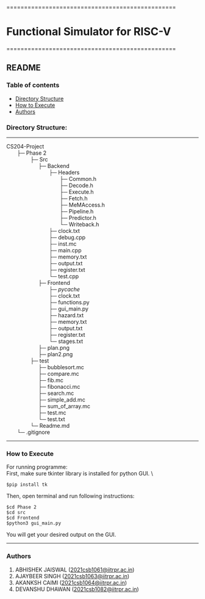 ================================================
# Functional Simulator for RISC-V
================================================

## README

### Table of contents
- [Directory Structure](#directory-structure)
- [How to Execute](#how-to-execute)
- [Authors](#authors)



### Directory Structure:
----------
CS204-Project \
&ensp;&ensp;&ensp;&ensp;├─ Phase 2 \
&ensp;&ensp;&ensp;&ensp;&ensp;&ensp;&ensp;&ensp;&ensp;├─ Src <br>
&ensp;&ensp;&ensp;&ensp;&ensp;&ensp;&ensp;&ensp;&ensp;&ensp;&ensp;&ensp;├─ Backend<br>
&ensp;&ensp;&ensp;&ensp;&ensp;&ensp;&ensp;&ensp;&ensp;&ensp;&ensp;&ensp;&ensp;&ensp;&ensp;&ensp;├─ Headers<br>
&ensp;&ensp;&ensp;&ensp;&ensp;&ensp;&ensp;&ensp;&ensp;&ensp;&ensp;&ensp;&ensp;&ensp;&ensp;&ensp;&ensp;&ensp;&ensp;&ensp;├─ Common.h<br>
&ensp;&ensp;&ensp;&ensp;&ensp;&ensp;&ensp;&ensp;&ensp;&ensp;&ensp;&ensp;&ensp;&ensp;&ensp;&ensp;&ensp;&ensp;&ensp;&ensp;├─ Decode.h<br>
&ensp;&ensp;&ensp;&ensp;&ensp;&ensp;&ensp;&ensp;&ensp;&ensp;&ensp;&ensp;&ensp;&ensp;&ensp;&ensp;&ensp;&ensp;&ensp;&ensp;├─ Execute.h<br>
&ensp;&ensp;&ensp;&ensp;&ensp;&ensp;&ensp;&ensp;&ensp;&ensp;&ensp;&ensp;&ensp;&ensp;&ensp;&ensp;&ensp;&ensp;&ensp;&ensp;├─ Fetch.h<br>
&ensp;&ensp;&ensp;&ensp;&ensp;&ensp;&ensp;&ensp;&ensp;&ensp;&ensp;&ensp;&ensp;&ensp;&ensp;&ensp;&ensp;&ensp;&ensp;&ensp;├─ MeMAccess.h<br>
&ensp;&ensp;&ensp;&ensp;&ensp;&ensp;&ensp;&ensp;&ensp;&ensp;&ensp;&ensp;&ensp;&ensp;&ensp;&ensp;&ensp;&ensp;&ensp;&ensp;├─ Pipeline.h<br>
&ensp;&ensp;&ensp;&ensp;&ensp;&ensp;&ensp;&ensp;&ensp;&ensp;&ensp;&ensp;&ensp;&ensp;&ensp;&ensp;&ensp;&ensp;&ensp;&ensp;├─ Predictor.h<br>
&ensp;&ensp;&ensp;&ensp;&ensp;&ensp;&ensp;&ensp;&ensp;&ensp;&ensp;&ensp;&ensp;&ensp;&ensp;&ensp;&ensp;&ensp;&ensp;&ensp;└─ Writeback.h<br>
&ensp;&ensp;&ensp;&ensp;&ensp;&ensp;&ensp;&ensp;&ensp;&ensp;&ensp;&ensp;&ensp;&ensp;&ensp;&ensp;├─ clock.txt<br>
&ensp;&ensp;&ensp;&ensp;&ensp;&ensp;&ensp;&ensp;&ensp;&ensp;&ensp;&ensp;&ensp;&ensp;&ensp;&ensp;├─ debug.cpp<br>
&ensp;&ensp;&ensp;&ensp;&ensp;&ensp;&ensp;&ensp;&ensp;&ensp;&ensp;&ensp;&ensp;&ensp;&ensp;&ensp;├─ inst.mc<br>
&ensp;&ensp;&ensp;&ensp;&ensp;&ensp;&ensp;&ensp;&ensp;&ensp;&ensp;&ensp;&ensp;&ensp;&ensp;&ensp;├─ main.cpp<br>
&ensp;&ensp;&ensp;&ensp;&ensp;&ensp;&ensp;&ensp;&ensp;&ensp;&ensp;&ensp;&ensp;&ensp;&ensp;&ensp;├─ memory.txt<br>
&ensp;&ensp;&ensp;&ensp;&ensp;&ensp;&ensp;&ensp;&ensp;&ensp;&ensp;&ensp;&ensp;&ensp;&ensp;&ensp;├─ output.txt<br>
&ensp;&ensp;&ensp;&ensp;&ensp;&ensp;&ensp;&ensp;&ensp;&ensp;&ensp;&ensp;&ensp;&ensp;&ensp;&ensp;├─ register.txt<br>
&ensp;&ensp;&ensp;&ensp;&ensp;&ensp;&ensp;&ensp;&ensp;&ensp;&ensp;&ensp;&ensp;&ensp;&ensp;&ensp;└─ test.cpp<br>
&ensp;&ensp;&ensp;&ensp;&ensp;&ensp;&ensp;&ensp;&ensp;&ensp;&ensp;&ensp;├─ Frontend<br>
&ensp;&ensp;&ensp;&ensp;&ensp;&ensp;&ensp;&ensp;&ensp;&ensp;&ensp;&ensp;&ensp;&ensp;&ensp;&ensp;├─ _pycache_<br>
&ensp;&ensp;&ensp;&ensp;&ensp;&ensp;&ensp;&ensp;&ensp;&ensp;&ensp;&ensp;&ensp;&ensp;&ensp;&ensp;├─ clock.txt<br>
&ensp;&ensp;&ensp;&ensp;&ensp;&ensp;&ensp;&ensp;&ensp;&ensp;&ensp;&ensp;&ensp;&ensp;&ensp;&ensp;├─ functions.py<br>
&ensp;&ensp;&ensp;&ensp;&ensp;&ensp;&ensp;&ensp;&ensp;&ensp;&ensp;&ensp;&ensp;&ensp;&ensp;&ensp;├─ gui_main.py<br>
&ensp;&ensp;&ensp;&ensp;&ensp;&ensp;&ensp;&ensp;&ensp;&ensp;&ensp;&ensp;&ensp;&ensp;&ensp;&ensp;├─ hazard.txt<br>
&ensp;&ensp;&ensp;&ensp;&ensp;&ensp;&ensp;&ensp;&ensp;&ensp;&ensp;&ensp;&ensp;&ensp;&ensp;&ensp;├─ memory.txt<br>
&ensp;&ensp;&ensp;&ensp;&ensp;&ensp;&ensp;&ensp;&ensp;&ensp;&ensp;&ensp;&ensp;&ensp;&ensp;&ensp;├─ output.txt<br>
&ensp;&ensp;&ensp;&ensp;&ensp;&ensp;&ensp;&ensp;&ensp;&ensp;&ensp;&ensp;&ensp;&ensp;&ensp;&ensp;├─ register.txt<br>
&ensp;&ensp;&ensp;&ensp;&ensp;&ensp;&ensp;&ensp;&ensp;&ensp;&ensp;&ensp;&ensp;&ensp;&ensp;&ensp;└─ stages.txt<br>
&ensp;&ensp;&ensp;&ensp;&ensp;&ensp;&ensp;&ensp;&ensp;&ensp;&ensp;&ensp;├─ plan.png<br>
&ensp;&ensp;&ensp;&ensp;&ensp;&ensp;&ensp;&ensp;&ensp;&ensp;&ensp;&ensp;├─ plan2.png<br>
&ensp;&ensp;&ensp;&ensp;&ensp;&ensp;&ensp;&ensp;&ensp;├─ test<br>
&ensp;&ensp;&ensp;&ensp;&ensp;&ensp;&ensp;&ensp;&ensp;&ensp;&ensp;&ensp;├─ bubblesort.mc<br>
&ensp;&ensp;&ensp;&ensp;&ensp;&ensp;&ensp;&ensp;&ensp;&ensp;&ensp;&ensp;├─ compare.mc<br>
&ensp;&ensp;&ensp;&ensp;&ensp;&ensp;&ensp;&ensp;&ensp;&ensp;&ensp;&ensp;├─ fib.mc<br>
&ensp;&ensp;&ensp;&ensp;&ensp;&ensp;&ensp;&ensp;&ensp;&ensp;&ensp;&ensp;├─ fibonacci.mc<br>
&ensp;&ensp;&ensp;&ensp;&ensp;&ensp;&ensp;&ensp;&ensp;&ensp;&ensp;&ensp;├─ search.mc<br>
&ensp;&ensp;&ensp;&ensp;&ensp;&ensp;&ensp;&ensp;&ensp;&ensp;&ensp;&ensp;├─ simple_add.mc<br>
&ensp;&ensp;&ensp;&ensp;&ensp;&ensp;&ensp;&ensp;&ensp;&ensp;&ensp;&ensp;├─ sum_of_array.mc<br>
&ensp;&ensp;&ensp;&ensp;&ensp;&ensp;&ensp;&ensp;&ensp;&ensp;&ensp;&ensp;├─ test.mc<br>
&ensp;&ensp;&ensp;&ensp;&ensp;&ensp;&ensp;&ensp;&ensp;&ensp;&ensp;&ensp;└─ test.txt<br>
&ensp;&ensp;&ensp;&ensp;&ensp;&ensp;&ensp;&ensp;&ensp;└─ Readme.md<br>
&ensp;&ensp;&ensp;&ensp;└─ .gitignore 

----------

### How to Execute 

For running programme: \
	First, make sure tkinter library is installed for python GUI. \
	
	$pip install tk
	
Then, open terminal and run following instructions: 
	
	$cd Phase 2
	$cd src
	$cd Frontend
	$python3 gui_main.py
	
You will get your desired output on the GUI.

--------

### Authors
1. ABHISHEK JAISWAL (2021csb1061@iitrpr.ac.in)
2. AJAYBEER SINGH (2021csb1063@iitrpr.ac.in)
3. AKANKSH CAIMI (2021csb1064@iitrpr.ac.in)
4. DEVANSHU DHAWAN (2021csb1082@iitrpr.ac.in)
